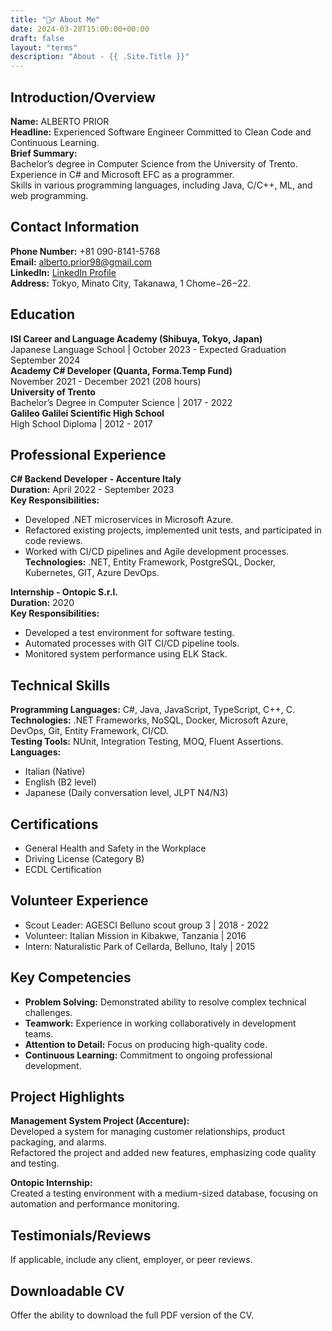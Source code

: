 ```yaml
---
title: "🙋‍♂️ About Me"
date: 2024-03-28T15:00:00+00:00
draft: false
layout: "terms"
description: "About - {{ .Site.Title }}"
---
```


## Introduction/Overview
**Name:** ALBERTO PRIOR  
**Headline:** Experienced Software Engineer Committed to Clean Code and Continuous Learning.  
**Brief Summary:**  
Bachelor’s degree in Computer Science from the University of Trento.  
Experience in C# and Microsoft EFC as a programmer.  
Skills in various programming languages, including Java, C/C++, ML, and web programming.

## Contact Information
**Phone Number:** +81 090-8141-5768  
**Email:** alberto.prior98@gmail.com  
**LinkedIn:** [LinkedIn Profile](https://www.linkedin.com/in/albertoprior/)  
**Address:** Tokyo, Minato City, Takanawa, 1 Chome−26−22.

## Education
**ISI Career and Language Academy (Shibuya, Tokyo, Japan)**  
Japanese Language School | October 2023 - Expected Graduation September 2024  
**Academy C# Developer (Quanta, Forma.Temp Fund)**  
November 2021 - December 2021 (208 hours)  
**University of Trento**  
Bachelor’s Degree in Computer Science | 2017 - 2022  
**Galileo Galilei Scientific High School**  
High School Diploma | 2012 - 2017

## Professional Experience
**C# Backend Developer - Accenture Italy**  
**Duration:** April 2022 - September 2023  
**Key Responsibilities:**  
- Developed .NET microservices in Microsoft Azure.  
- Refactored existing projects, implemented unit tests, and participated in code reviews.  
- Worked with CI/CD pipelines and Agile development processes.  
**Technologies:** .NET, Entity Framework, PostgreSQL, Docker, Kubernetes, GIT, Azure DevOps.

**Internship - Ontopic S.r.l.**  
**Duration:** 2020  
**Key Responsibilities:**  
- Developed a test environment for software testing.  
- Automated processes with GIT CI/CD pipeline tools.  
- Monitored system performance using ELK Stack.

## Technical Skills
**Programming Languages:** C#, Java, JavaScript, TypeScript, C++, C.  
**Technologies:** .NET Frameworks, NoSQL, Docker, Microsoft Azure, DevOps, Git, Entity Framework, CI/CD.  
**Testing Tools:** NUnit, Integration Testing, MOQ, Fluent Assertions.  
**Languages:**  
- Italian (Native)  
- English (B2 level)  
- Japanese (Daily conversation level, JLPT N4/N3)

## Certifications
- General Health and Safety in the Workplace  
- Driving License (Category B)  
- ECDL Certification

## Volunteer Experience
- Scout Leader: AGESCI Belluno scout group 3 | 2018 - 2022  
- Volunteer: Italian Mission in Kibakwe, Tanzania | 2016  
- Intern: Naturalistic Park of Cellarda, Belluno, Italy | 2015

## Key Competencies
- **Problem Solving:** Demonstrated ability to resolve complex technical challenges.  
- **Teamwork:** Experience in working collaboratively in development teams.  
- **Attention to Detail:** Focus on producing high-quality code.  
- **Continuous Learning:** Commitment to ongoing professional development.

## Project Highlights
**Management System Project (Accenture):**  
Developed a system for managing customer relationships, product packaging, and alarms.  
Refactored the project and added new features, emphasizing code quality and testing.

**Ontopic Internship:**  
Created a testing environment with a medium-sized database, focusing on automation and performance monitoring.

## Testimonials/Reviews
If applicable, include any client, employer, or peer reviews.

## Downloadable CV
Offer the ability to download the full PDF version of the CV.